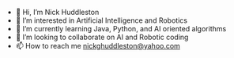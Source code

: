- 👋 Hi, I’m Nick Huddleston
- 👀 I’m interested in Artificial Intelligence and Robotics
- 🌱 I’m currently learning Java, Python, and AI oriented algorithms
- 💞️ I’m looking to collaborate on AI and Robotic coding
- 📫 How to reach me nickghuddleston@yahoo.com

<!---
nhuddleston/nhuddleston is a ✨ special ✨ repository because its `README.md` (this file) appears on your GitHub profile.
You can click the Preview link to take a look at your changes.
--->
